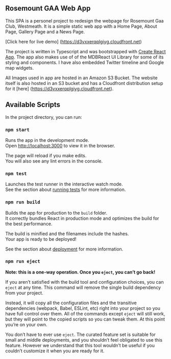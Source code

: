 ## Rosemount GAA Web App

This SPA is a personel project to redesign the webpage for Rosemount Gaa Club, Westmeath.
It is a simple static web app with a Home Page, About Page, Gallery Page and a News Page.

[Click here for live demo] (https://d3vxxerqplgiyg.cloudfront.net) 

The project is written in Typescript and was bootstrapped with [Create React App](https://github.com/facebook/create-react-app). The app also makes use of of the MDBReact UI Library for some of its styling and components.
I have also embedded Twitter timeline and Google map widgets.

All Images used in app are hosted in an Amazon S3 Bucket. The website itself is also hosted in an S3 bucket and has a Cloudfront distribution setup for it [here] (https://d3vxxerqplgiyg.cloudfront.net).

## Available Scripts

In the project directory, you can run:

### `npm start`

Runs the app in the development mode.<br />
Open [http://localhost:3000](http://localhost:3000) to view it in the browser.

The page will reload if you make edits.<br />
You will also see any lint errors in the console.

### `npm test`

Launches the test runner in the interactive watch mode.<br />
See the section about [running tests](https://facebook.github.io/create-react-app/docs/running-tests) for more information.

### `npm run build`

Builds the app for production to the `build` folder.<br />
It correctly bundles React in production mode and optimizes the build for the best performance.

The build is minified and the filenames include the hashes.<br />
Your app is ready to be deployed!

See the section about [deployment](https://facebook.github.io/create-react-app/docs/deployment) for more information.

### `npm run eject`

**Note: this is a one-way operation. Once you `eject`, you can’t go back!**

If you aren’t satisfied with the build tool and configuration choices, you can `eject` at any time. This command will remove the single build dependency from your project.

Instead, it will copy all the configuration files and the transitive dependencies (webpack, Babel, ESLint, etc) right into your project so you have full control over them. All of the commands except `eject` will still work, but they will point to the copied scripts so you can tweak them. At this point you’re on your own.

You don’t have to ever use `eject`. The curated feature set is suitable for small and middle deployments, and you shouldn’t feel obligated to use this feature. However we understand that this tool wouldn’t be useful if you couldn’t customize it when you are ready for it.
